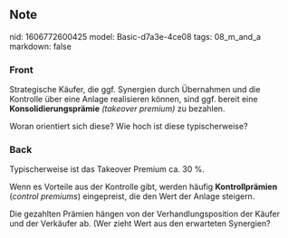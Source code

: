 ## Note
nid: 1606772600425
model: Basic-d7a3e-4ce08
tags: 08_m_and_a
markdown: false

### Front
<p>Strategische Käufer, die ggf. Synergien durch Übernahmen und die
Kontrolle über eine Anlage realisieren können, sind ggf. bereit
eine <b>Konsolidierungsprämie</b> <i>(takeover premium)</i> zu
bezahlen.
<p>Woran orientiert sich diese? Wie hoch ist diese typischerweise?

### Back
<p>Typischerweise ist das Takeover Premium ca. 30 %.
<p>Wenn es Vorteile aus der Kontrolle gibt, werden häufig
<b>Kontrollprämien</b> (<i>control premiums</i>) eingepreist, die
den Wert der Anlage steigern.
<p>Die gezahlten Prämien hängen von der Verhandlungsposition der
Käufer und der Verkäufer ab. (Wer zieht Wert aus den erwarteten
Synergien?
